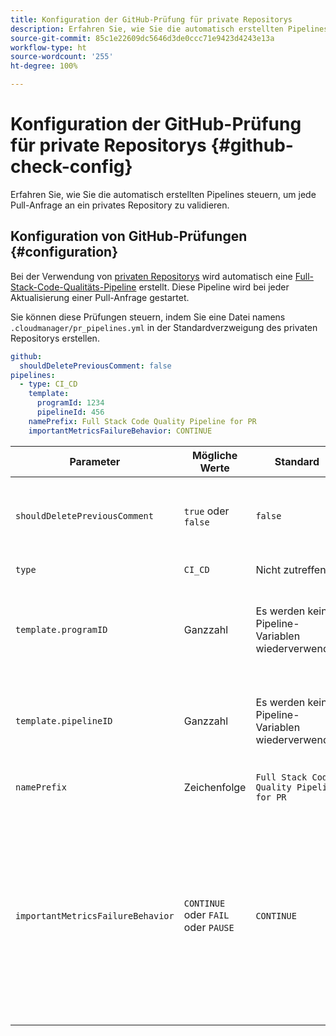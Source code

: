 ```yaml
---
title: Konfiguration der GitHub-Prüfung für private Repositorys
description: Erfahren Sie, wie Sie die automatisch erstellten Pipelines steuern, um jede Pull-Anfrage an ein privates Repository zu validieren.
source-git-commit: 85c1e22609dc5646d3de0ccc71e9423d4243e13a
workflow-type: ht
source-wordcount: '255'
ht-degree: 100%

---
```



# Konfiguration der GitHub-Prüfung für private Repositorys {#github-check-config}

Erfahren Sie, wie Sie die automatisch erstellten Pipelines steuern, um jede Pull-Anfrage an ein privates Repository zu validieren.

## Konfiguration von GitHub-Prüfungen {#configuration}

Bei der Verwendung von [privaten Repositorys](private-repositories.md#using) wird automatisch eine [Full-Stack-Code-Qualitäts-Pipeline](/help/overview/ci-cd-pipelines.md) erstellt. Diese Pipeline wird bei jeder Aktualisierung einer Pull-Anfrage gestartet.

Sie können diese Prüfungen steuern, indem Sie eine Datei namens `.cloudmanager/pr_pipelines.yml` in der Standardverzweigung des privaten Repositorys erstellen.

```yaml
github:
  shouldDeletePreviousComment: false
pipelines:
  - type: CI_CD
    template:
      programId: 1234
      pipelineId: 456
    namePrefix: Full Stack Code Quality Pipeline for PR 
    importantMetricsFailureBehavior: CONTINUE
```

| Parameter | Mögliche Werte | Standard | Beschreibung |
|---|---|---|---|
| `shouldDeletePreviousComment` | `true` oder `false` | `false` | Ob bei dieser GitHub-Pull-Anfrage nur der letzte Kommentar oder alle Kommentare mit den Ergebnissen der Code-Scans beibehalten werden sollen |
| `type` | `CI_CD` | Nicht zutreffend | Definiert das Verhalten einer CI/CD-Pipeline |
| `template.programID` | Ganzzahl | Es werden keine Pipeline-Variablen wiederverwendet | Kann verwendet werden, um die [Pipeline-Variablen](/help/getting-started/build-environment.md#pipeline-variables) wiederzuverwenden, die auf einer der vorhandenen Pipelines festgelegt sind, die automatisch von jeder Pull-Anfrage erstellt werden. |
| `template.pipelineID` | Ganzzahl | Es werden keine Pipeline-Variablen wiederverwendet | Kann verwendet werden, um die [Pipeline-Variablen](/help/getting-started/build-environment.md#pipeline-variables) wiederzuverwenden, die auf einer der vorhandenen Pipelines festgelegt sind, die automatisch von jeder Pull-Anfrage erstellt werden. |
| `namePrefix` | Zeichenfolge | `Full Stack Code Quality Pipeline for PR` | Wird verwendet, um den Namen der automatisch erstellten Pipeline festzulegen |
| `importantMetricsFailureBehavior` | `CONTINUE` oder `FAIL` oder `PAUSE` | `CONTINUE` | Legt das Verhalten der Pipeline für wichtige Metriken fest<br>`CONTINUE` = Wenn eine wichtige Metrik fehlschlägt, wird die Pipeline automatisch weitergeleitet<br>`FAIL` = Wenn eine wichtige Metrik fehlschlägt, endet die Pipeline mit dem Status FEHLGESCHLAGEN<br>`PAUSE` = Wenn eine wichtige Metrik fehlschlägt, erhält der Code-Scan-Schritt einen Status WARTEN und muss manuell wieder aufgenommen werden |
